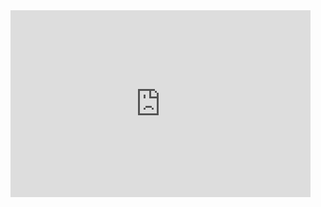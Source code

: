 <iframe src="https://docs.google.com/presentation/d/e/2PACX-1vR-VElf0oPnW7B8K2Kb_hz7fOWfM8rDatSO2ahVn4oXYuCAhV5gUkrZMQgu6YxiXG4uTo6xuJR2knrH/embed?start=false&loop=false&delayms=30000" frameborder="0" width="480" height="299" allowfullscreen="true" mozallowfullscreen="true" webkitallowfullscreen="true"></iframe>
